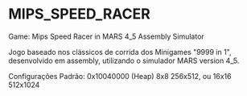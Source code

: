 # MIPS_SPEED_RACER
Game: Mips Speed Racer in MARS 4_5 Assembly Simulator

Jogo baseado nos clássicos de corrida dos Minigames "9999 in 1", desenvolvido em assembly, utilizando o simulador MARS version 4_5.

Configurações Padrão:
0x10040000 (Heap) 8x8 256x512, ou 16x16 512x1024
